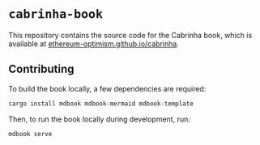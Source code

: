 # `cabrinha-book`

This repository contains the source code for the Cabrinha book, which is available at [ethereum-optimism.github.io/cabrinha](https://ethereum-optimism.github.io/cabrinha/).

## Contributing

To build the book locally, a few dependencies are required:
```sh
cargo install mdbook mdbook-mermaid mdbook-template
```

Then, to run the book locally during development, run:
```sh
mdbook serve
```
